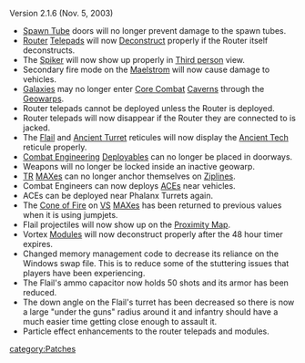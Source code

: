 Version 2.1.6 (Nov. 5, 2003)

- [Spawn Tube](/Spawn_Tube "wikilink") doors will no longer prevent
  damage to the spawn tubes.
- [Router](/Router "wikilink") [Telepads](/Telepad "wikilink") will now
  [Deconstruct](/Deconstruct "wikilink") properly if the Router itself
  deconstructs.
- The [Spiker](/Spiker "wikilink") will now show up properly in [Third
  person](/Third_person "wikilink") view.
- Secondary fire mode on the [Maelstrom](/Maelstrom "wikilink") will
  now cause damage to vehicles.
- [Galaxies](/Galaxy "wikilink") may no longer enter [Core
  Combat](/Core_Combat "wikilink") [Caverns](/Caverns "wikilink")
  through the [Geowarps](/Geowarp "wikilink").
- Router telepads cannot be deployed unless the Router is deployed.
- Router telepads will now disappear if the Router they are connected
  to is jacked.
- The [Flail](/Flail "wikilink") and [Ancient
  Turret](/Ancient_Sentry_Turret "wikilink") reticules will now display
  the [Ancient Tech](/Ancient_Tech "wikilink") reticule properly.
- [Combat Engineering](/Combat_Engineering "wikilink")
  [Deployables](/ACE "wikilink") can no longer be placed in doorways.
- Weapons will no longer be locked inside an inactive geowarp.
- [TR](/TR "wikilink") [MAXes](/MAX "wikilink") can no longer anchor
  themselves on [Ziplines](/Zipline "wikilink").
- Combat Engineers can now deploys [ACEs](/ACE "wikilink") near
  vehicles.
- ACEs can be deployed near Phalanx Turrets again.
- The [Cone of Fire](/Cone_of_Fire "wikilink") on [VS](/VS "wikilink")
  [MAXes](/MAX "wikilink") has been returned to previous values when it
  is using jumpjets.
- Flail projectiles will now show up on the [Proximity
  Map](/Proximity_Map "wikilink").
- Vortex [Modules](/Module "wikilink") will now deconstruct properly
  after the 48 hour timer expires.
- Changed memory management code to decrease its reliance on the
  Windows swap file. This is to reduce some of the stuttering issues
  that players have been experiencing.
- The Flail's ammo capacitor now holds 50 shots and its armor has been
  reduced.
- The down angle on the Flail's turret has been decreased so there is
  now a large "under the guns" radius around it and infantry should
  have a much easier time getting close enough to assault it.
- Particle effect enhancements to the router telepads and modules.

[category:Patches](/category:Patches "wikilink")
